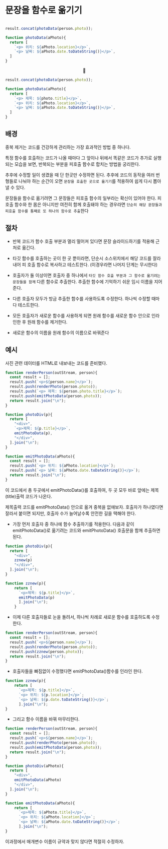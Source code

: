 # 문장을 함수로 옮기기

```JavaScript

result.concat(photoData(person.photo));

function photoData(aPhoto){
  return [
    `<p> 위치: ${aPhoto.location}</p>`,
    `<p> 날짜: ${aPhoto.date.toDateString()}</p>`,
  ]
}
```

<center>🔽</center>

```JavaScript
result.concat(photoData(person.photo));

function photoData(aPhoto){
  return [
    `<p> 제목: ${photo.title}</p>`,
    `<p> 위치: ${aPhoto.location}</p>`,
    `<p> 날짜: ${aPhoto.date.toDateString()}</p>`,
  ]
}
```

## 배경

중복 제거는 코드를 건강하게 관리하는 가장 효과적인 방법 중 하나다.

특정 함수를 호출하는 코드가 나올 때마다 그 앞이나 뒤에서 똑같은 코드가 추가로 실행되는 모습을 보면, 반복되는 부분을 피호출 함수로 합치는 방법을 궁리한다.

추후에 수정할 일이 생겼을 때 단 한곳만 수정하면 된다. 추후에 코드의 동작을 여러 번형들로 나눠야 하는 순간이 오면 `문장을 호출한 곳으로 옮기기`를 적용하여 쉽게 다시 뽑아낼 수 있다.

문장들을 함수로 옮기려면 그 문장들은 피호출 함수의 일부라는 확신이 있어야 한다. 피호출 함수와 한 몸은 아니지만 여전히 함께 호출돼야 하는 경우라면 `단순히 해당 문장들과 피호출 함수를 통째로 또 하나의 함수로 추출`한다

## 절차

-   반복 코드가 함수 호출 부분과 멀리 떨어져 있다면 문장 슬라이드하기를 적용해 근처로 옮긴다.

-   타깃 함수를 호출하는 곳이 한 곳 뿐이라면, 단순시 소스위치에서 해당 코드를 잘라내어 피 호출 함수로 복사하고 테스트한다. (이경우라면 나머지 단계는 무시한다)

-   호출자가 둘 이상이면 호출자 중 하나에서 `타깃 함수 호출 부분과 그 함수로 옮기려는 문장들을 함께` 다른 함수로 추출한다. 추출한 함수에 기억하기 쉬운 임시 이름을 지어준다.

-   다른 호출자 모두가 방금 추출한 함수를 사용하도록 수정한다. 하나씩 수정할 때마다 테스트한다.

-   모든 호출자가 새로운 함수를 사용하게 되면 원래 함수를 새로운 함수 안으로 인라인한 후 원래 함수를 제거한다.

-   새로운 함수의 이름을 원래 함수의 이름으로 바꿔준다

## 예시

사진 관련 데이터를 HTML로 내보내는 코드를 준비했다.

```JavaScript
function renderPerson(outStream, person){
  const result = [];
  result.push(`<p>${person.name}</p>`);
  result.push(renderPhoto(person.photo));
  result.push(`<p> 제목: ${person.photo.title}</p>`);
  result.push(emitPhotoData(person.photo));
  return result.join("\n");
}

function photoDiv(p){
  return [
    "<div>",
    `<p>제목: ${p.title}</p>`,
    emitPhotoData(p),
    "</div>",
  ].join("\n");
}

function emitPhotoData(aPhoto){
  const result = [];
  result.push(`<p> 위치: ${aPhoto.location}</p>`);
  result.push(`<p> 날짜: ${aPhoto.date.toDateString()}</p>`);
  return result.join("\n");
}

```

이 코드에서 총 두곳에서 emitPhotoData()를 호출하여, 두 곳 모두 바로 앞에는 제목(title)출력 코드가 나온다.

제목출력 코드를 emitPhotoData() 안으로 옮겨 중복을 없애보자. 호출자가 하나였다면 잘라서 붙이면 되지만, 호출자 수가 늘어날수록 안전한 길을 택해야 한다.

-   가장 먼저 호출자 중 하나에 함수 추출하기를 적용한다. 다음과 같이 emitPhotoData()로 옮기려는 코드와 emitPhotoData() 호출문을 함께 추출하면 된다.

```JavaScript
function photoDiv(p){
  return [
    "<div>",
    zznew(p)
    "</div>",
  ].join("\n");
}

function zznew(p){
    return [
      `<p>제목: ${p.title}</p>`,
      emitPhotoData(p)
      ].join("\n");
    }
```

-   이제 다른 호출자들로 눈을 돌려서, 하나씩 차례로 새로운 함수를 호출하도록 수정한다.

```JavaScript
function renderPerson(outStream, person){
  const result = [];
  result.push(`<p>${person.name}</p>`);
  result.push(renderPhoto(person.photo));
  result.push(zznew(person.photo));
  return result.join("\n");
}

```

-   호출자들을 빠짐없이 수정했다면 emitPhotoData()함수를 인라인 한다.

```JavaScript
function zznew(p){
    return [
      `<p>제목: ${p.title}</p>`,
      `<p> 위치: ${p.location}</p>`;
      `<p> 날짜: ${p.date.toDateString()}</p>`;
      ].join("\n");
}
```

-   그리고 함수 이름을 바꿔 마무리한다.

```JavaScript
function renderPerson(outStream, person){
  const result = [];
  result.push(`<p>${person.name}</p>`);
  result.push(renderPhoto(person.photo));
  result.push(emitPhotoData(person.photo));
  return result.join("\n");
}

function photoDiv(aPhoto){
  return [
    "<div>",
    emitPhotoData(aPhoto)
    "</div>",
  ].join("\n");
}

function emitPhotoData(aPhoto){
    return [
      `<p>제목: ${aPhoto.title}</p>`,
      `<p> 위치: ${aPhoto.location}</p>`;
      `<p> 날짜: ${aPhoto.date.toDateString()}</p>`;
      ].join("\n");
}
```

이과정에서 매개변수 이름이 규약과 맞지 않다면 적절히 수정하자.

